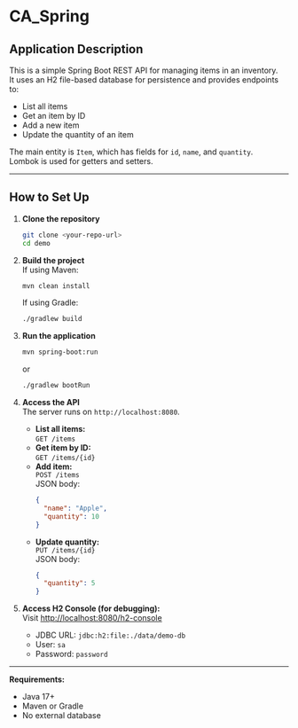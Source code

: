 # CA_Spring

## Application Description

This is a simple Spring Boot REST API for managing items in an inventory.  
It uses an H2 file-based database for persistence and provides endpoints to:

- List all items
- Get an item by ID
- Add a new item
- Update the quantity of an item

The main entity is `Item`, which has fields for `id`, `name`, and `quantity`.  
Lombok is used for getters and setters.

---

## How to Set Up

1. **Clone the repository**  
   ```sh
   git clone <your-repo-url>
   cd demo
   ```

2. **Build the project**  
   If using Maven:
   ```sh
   mvn clean install
   ```
   If using Gradle:
   ```sh
   ./gradlew build
   ```

3. **Run the application**  
   ```sh
   mvn spring-boot:run
   ```
   or
   ```sh
   ./gradlew bootRun
   ```

4. **Access the API**  
   The server runs on `http://localhost:8080`.

   - **List all items:**  
     `GET /items`
   - **Get item by ID:**  
     `GET /items/{id}`
   - **Add item:**  
     `POST /items`  
     JSON body:
     ```json
     {
       "name": "Apple",
       "quantity": 10
     }
     ```
   - **Update quantity:**  
     `PUT /items/{id}`  
     JSON body:
     ```json
     {
       "quantity": 5
     }
     ```

5. **Access H2 Console (for debugging):**  
   Visit [http://localhost:8080/h2-console](http://localhost:8080/h2-console)  
   - JDBC URL: `jdbc:h2:file:./data/demo-db`
   - User: `sa`
   - Password: `password`

---

**Requirements:**  
- Java 17+  
- Maven or Gradle  
- No external database